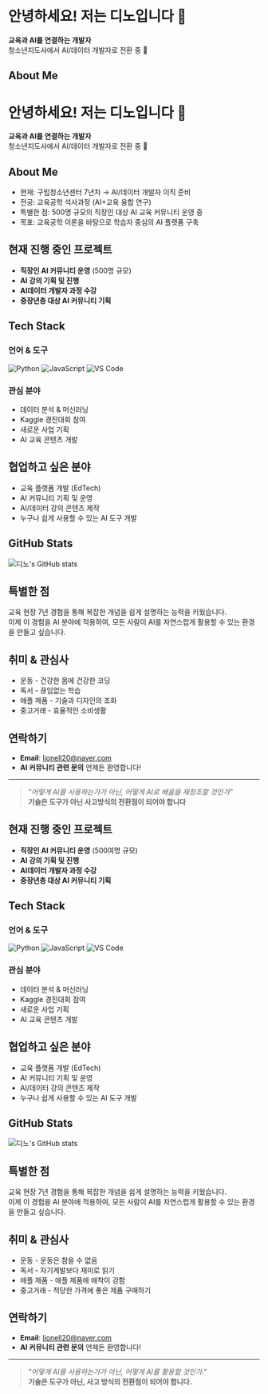 # 안녕하세요! 저는 디노입니다 👋

**교육과 AI를 연결하는 개발자**  
청소년지도사에서 AI/데이터 개발자로 전환 중 🚀

## About Me

# 안녕하세요! 저는 디노입니다 👋

**교육과 AI를 연결하는 개발자**  
청소년지도사에서 AI/데이터 개발자로 전환 중 🚀

## About Me

- 현재: 구립청소년센터 7년차 → AI/데이터 개발자 이직 준비
- 전공: 교육공학 석사과정 (AI+교육 융합 연구)
- 특별한 점: 500명 규모의 직장인 대상 AI 교육 커뮤니티 운영 중
- 목표: 교육공학 이론을 바탕으로 학습자 중심의 AI 플랫폼 구축

## 현재 진행 중인 프로젝트

- **직장인 AI 커뮤니티 운영** (500명 규모)
- **AI 강의 기획 및 진행** 
- **AI데이터 개발자 과정 수강**
- **중장년층 대상 AI 커뮤니티 기획**

## Tech Stack

### 언어 & 도구
![Python](https://img.shields.io/badge/Python-3776AB?style=for-the-badge&logo=python&logoColor=white)
![JavaScript](https://img.shields.io/badge/JavaScript-F7DF1E?style=for-the-badge&logo=javascript&logoColor=black)
![VS Code](https://img.shields.io/badge/VS_Code-007ACC?style=for-the-badge&logo=visual-studio-code&logoColor=white)

### 관심 분야
- 데이터 분석 & 머신러닝
- Kaggle 경진대회 참여
- 새로운 사업 기획
- AI 교육 콘텐츠 개발

## 협업하고 싶은 분야

- 교육 플랫폼 개발 (EdTech)
- AI 커뮤니티 기획 및 운영
- AI/데이터 강의 콘텐츠 제작
- 누구나 쉽게 사용할 수 있는 AI 도구 개발

## GitHub Stats

![디노's GitHub stats](https://github-readme-stats.vercel.app/api?username=lionell0901&show_icons=true&theme=radical)

## 특별한 점

교육 현장 7년 경험을 통해 복잡한 개념을 쉽게 설명하는 능력을 키웠습니다.  
이제 이 경험을 AI 분야에 적용하여, 모든 사람이 AI를 자연스럽게 활용할 수 있는 환경을 만들고 싶습니다.

## 취미 & 관심사

- 운동 - 건강한 몸에 건강한 코딩
- 독서 - 끊임없는 학습
- 애플 제품 - 기술과 디자인의 조화
- 중고거래 - 효율적인 소비생활

## 연락하기

- **Email**: lionell20@naver.com
- **AI 커뮤니티 관련 문의** 언제든 환영합니다!

---

> *"어떻게 AI를 사용하는가가 아닌, 어떻게 AI로 배움을 재창조할 것인가"*  
> **기술은 도구가 아닌 사고방식의 전환점이 되어야 합니다**

## 현재 진행 중인 프로젝트

- **직장인 AI 커뮤니티 운영** (500여명 규모)
- **AI 강의 기획 및 진행** 
- **AI데이터 개발자 과정 수강**
- **중장년층 대상 AI 커뮤니티 기획**

## Tech Stack

### 언어 & 도구
![Python](https://img.shields.io/badge/Python-3776AB?style=for-the-badge&logo=python&logoColor=white)
![JavaScript](https://img.shields.io/badge/JavaScript-F7DF1E?style=for-the-badge&logo=javascript&logoColor=black)
![VS Code](https://img.shields.io/badge/VS_Code-007ACC?style=for-the-badge&logo=visual-studio-code&logoColor=white)

### 관심 분야
- 데이터 분석 & 머신러닝
- Kaggle 경진대회 참여
- 새로운 사업 기획
- AI 교육 콘텐츠 개발

## 협업하고 싶은 분야

- 교육 플랫폼 개발 (EdTech)
- AI 커뮤니티 기획 및 운영
- AI/데이터 강의 콘텐츠 제작
- 누구나 쉽게 사용할 수 있는 AI 도구 개발

## GitHub Stats

![디노's GitHub stats](https://github-readme-stats.vercel.app/api?username=lionell0901&show_icons=true&theme=radical)

## 특별한 점

교육 현장 7년 경험을 통해 복잡한 개념을 쉽게 설명하는 능력을 키웠습니다.  
이제 이 경험을 AI 분야에 적용하여, 모든 사람이 AI를 자연스럽게 활용할 수 있는 환경을 만들고 싶습니다.

## 취미 & 관심사

- 운동 - 운동은 참을 수 없음
- 독서 - 자기계발보다 재미로 읽기
- 애플 제품 - 애플 제품에 애착이 강함
- 중고거래 - 적당한 가격에 좋은 제품 구매하기

## 연락하기

- **Email**: lionell20@naver.com
- **AI 커뮤니티 관련 문의** 언제든 환영합니다!

---

> *"어떻게 AI를 사용하는가가 아닌, 어떻게 AI를 활용할 것인가."*  
> **기술은 도구가 아닌, 사고 방식의 전환점이 되어야 합니다.**
